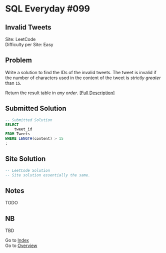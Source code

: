 # SQL Everyday \#099

## Invalid Tweets

Site: LeetCode\
Difficulty per Site: Easy

## Problem

Write a solution to find the IDs of the invalid tweets. The tweet is invalid if the number of characters used in the content of the tweet is *strictly greater* than `15`.

Return the result table in *any order*. [[Full Description](https://leetcode.com/problems/invalid-tweets/description/)]

## Submitted Solution

```sql
-- Submitted Solution
SELECT
    tweet_id
FROM Tweets
WHERE LENGTH(content) > 15
;
```

## Site Solution

```sql
-- LeetCode Solution 
-- Site solution essentially the same.
```

## Notes

TODO

## NB

TBD

Go to [Index](../?tab=readme-ov-file#index)\
Go to [Overview](../?tab=readme-ov-file)
